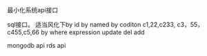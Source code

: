 最小化系统api接口

sql接口。
适当风化下by id
by named
by coditon  c1,22,c233, c3，55，c455,c5,66
by where expression
update
del
add


mongodb api
rds api
